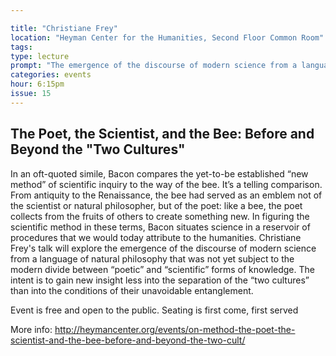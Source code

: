 ```yaml
---

title: "Christiane Frey"
location: "Heyman Center for the Humanities, Second Floor Common Room"
tags: 
type: lecture
prompt: "The emergence of the discourse of modern science from a language of natural philosophy was not yet subject to the modern divide between 'poetic' and 'scientific' forms of knowledge."
categories: events
hour: 6:15pm
issue: 15
---
```


## The Poet, the Scientist, and the Bee: Before and Beyond the "Two Cultures"

In an oft-quoted simile, Bacon compares the yet-to-be established “new method” of scientific inquiry to the way of the bee. It’s a telling comparison. From antiquity to the Renaissance, the bee had served as an emblem not of the scientist or natural philosopher, but of the poet: like a bee, the poet collects from the fruits of others to create something new. In figuring the scientific method in these terms, Bacon situates science in a reservoir of procedures that we would today attribute to the humanities. Christiane Frey's talk will explore the emergence of the discourse of modern science from a language of natural philosophy that was not yet subject to the modern divide between “poetic” and “scientific” forms of knowledge. The intent is to gain new insight less into the separation of the “two cultures” than into the conditions of their unavoidable entanglement.

Event is free and open to the public. Seating is first come, first served

More info: <http://heymancenter.org/events/on-method-the-poet-the-scientist-and-the-bee-before-and-beyond-the-two-cult/>
